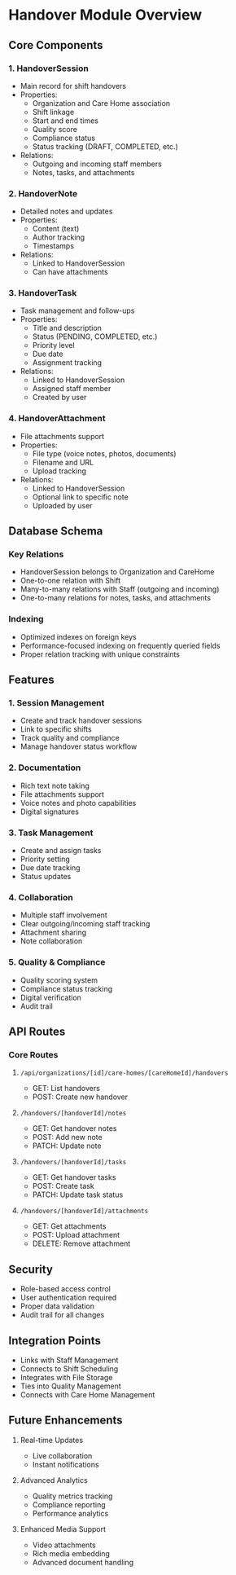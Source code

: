 # Handover Module Overview

## Core Components

### 1. HandoverSession
- Main record for shift handovers
- Properties:
  - Organization and Care Home association
  - Shift linkage
  - Start and end times
  - Quality score
  - Compliance status
  - Status tracking (DRAFT, COMPLETED, etc.)
- Relations:
  - Outgoing and incoming staff members
  - Notes, tasks, and attachments

### 2. HandoverNote
- Detailed notes and updates
- Properties:
  - Content (text)
  - Author tracking
  - Timestamps
- Relations:
  - Linked to HandoverSession
  - Can have attachments

### 3. HandoverTask
- Task management and follow-ups
- Properties:
  - Title and description
  - Status (PENDING, COMPLETED, etc.)
  - Priority level
  - Due date
  - Assignment tracking
- Relations:
  - Linked to HandoverSession
  - Assigned staff member
  - Created by user

### 4. HandoverAttachment
- File attachments support
- Properties:
  - File type (voice notes, photos, documents)
  - Filename and URL
  - Upload tracking
- Relations:
  - Linked to HandoverSession
  - Optional link to specific note
  - Uploaded by user

## Database Schema

### Key Relations
- HandoverSession belongs to Organization and CareHome
- One-to-one relation with Shift
- Many-to-many relations with Staff (outgoing and incoming)
- One-to-many relations for notes, tasks, and attachments

### Indexing
- Optimized indexes on foreign keys
- Performance-focused indexing on frequently queried fields
- Proper relation tracking with unique constraints

## Features

### 1. Session Management
- Create and track handover sessions
- Link to specific shifts
- Track quality and compliance
- Manage handover status workflow

### 2. Documentation
- Rich text note taking
- File attachments support
- Voice notes and photo capabilities
- Digital signatures

### 3. Task Management
- Create and assign tasks
- Priority setting
- Due date tracking
- Status updates

### 4. Collaboration
- Multiple staff involvement
- Clear outgoing/incoming staff tracking
- Attachment sharing
- Note collaboration

### 5. Quality & Compliance
- Quality scoring system
- Compliance status tracking
- Digital verification
- Audit trail

## API Routes

### Core Routes
1. `/api/organizations/[id]/care-homes/[careHomeId]/handovers`
   - GET: List handovers
   - POST: Create new handover

2. `/handovers/[handoverId]/notes`
   - GET: Get handover notes
   - POST: Add new note
   - PATCH: Update note

3. `/handovers/[handoverId]/tasks`
   - GET: Get handover tasks
   - POST: Create task
   - PATCH: Update task status

4. `/handovers/[handoverId]/attachments`
   - GET: Get attachments
   - POST: Upload attachment
   - DELETE: Remove attachment

## Security

- Role-based access control
- User authentication required
- Proper data validation
- Audit trail for all changes

## Integration Points

- Links with Staff Management
- Connects to Shift Scheduling
- Integrates with File Storage
- Ties into Quality Management
- Connects with Care Home Management

## Future Enhancements

1. Real-time Updates
   - Live collaboration
   - Instant notifications

2. Advanced Analytics
   - Quality metrics tracking
   - Compliance reporting
   - Performance analytics

3. Enhanced Media Support
   - Video attachments
   - Rich media embedding
   - Advanced document handling
